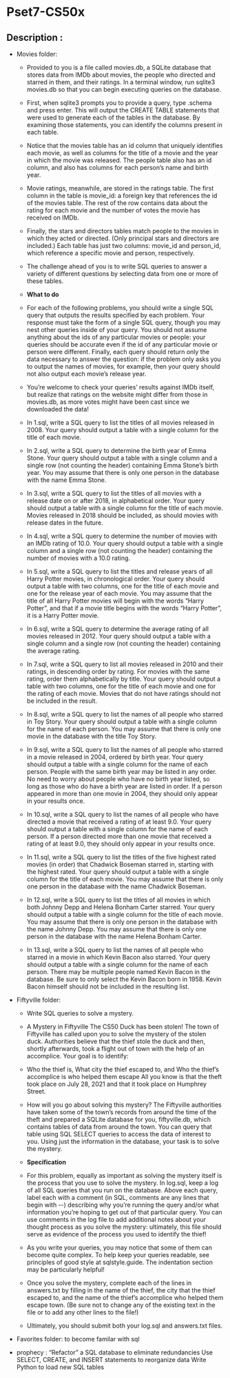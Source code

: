 # Pset7-CS50x

## Description :

- Movies folder:
    - Provided to you is a file called movies.db, a SQLite database that stores data from IMDb about movies, the people who directed and starred in them, and their ratings. In a terminal window, run sqlite3 movies.db so that you can begin executing queries on the database.

    - First, when sqlite3 prompts you to provide a query, type .schema and press enter. This will output the CREATE TABLE statements that were used to generate each of the tables in the database. By examining those statements, you can identify the columns present in each table.

    - Notice that the movies table has an id column that uniquely identifies each movie, as well as columns for the title of a movie and the year in which the movie was released. The people table also has an id column, and also has columns for each person’s name and birth year.

    - Movie ratings, meanwhile, are stored in the ratings table. The first column in the table is movie_id: a foreign key that references the id of the movies table. The rest of the row contains data about the rating for each movie and the number of votes the movie has received on IMDb.

    - Finally, the stars and directors tables match people to the movies in which they acted or directed. (Only principal stars and directors are included.) Each table has just two columns: movie_id and person_id, which reference a specific movie and person, respectively.

    - The challenge ahead of you is to write SQL queries to answer a variety of different questions by selecting data from one or more of these tables.


    - **What to do**
    - For each of the following problems, you should write a single SQL query that outputs the results specified by each problem. Your response must take the form of a single SQL query, though you may nest other queries inside of your query. You should not assume anything about the ids of any particular movies or people: your queries should be accurate even if the id of any particular movie or person were different. Finally, each query should return only the data necessary to answer the question: if the problem only asks you to output the names of movies, for example, then your query should not also output each movie’s release year.

    - You’re welcome to check your queries’ results against IMDb itself, but realize that ratings on the website might differ from those in movies.db, as more votes might have been cast since we downloaded the data!

    - In 1.sql, write a SQL query to list the titles of all movies released in 2008.
    Your query should output a table with a single column for the title of each movie.
    - In 2.sql, write a SQL query to determine the birth year of Emma Stone.
    Your query should output a table with a single column and a single row (not counting the header) containing Emma Stone’s birth year.
    You may assume that there is only one person in the database with the name Emma Stone.
    - In 3.sql, write a SQL query to list the titles of all movies with a release date on or after 2018, in alphabetical order.
    Your query should output a table with a single column for the title of each movie.
    Movies released in 2018 should be included, as should movies with release dates in the future.
    - In 4.sql, write a SQL query to determine the number of movies with an IMDb rating of 10.0.
    Your query should output a table with a single column and a single row (not counting the header) containing the number of movies with a 10.0 rating.
    - In 5.sql, write a SQL query to list the titles and release years of all Harry Potter movies, in chronological order.
    Your query should output a table with two columns, one for the title of each movie and one for the release year of each movie.
    You may assume that the title of all Harry Potter movies will begin with the words “Harry Potter”, and that if a movie title begins with the words “Harry Potter”, it is a Harry Potter movie.
    - In 6.sql, write a SQL query to determine the average rating of all movies released in 2012.
    Your query should output a table with a single column and a single row (not counting the header) containing the average rating.
    - In 7.sql, write a SQL query to list all movies released in 2010 and their ratings, in descending order by rating. For movies with the same rating, order them alphabetically by title.
    Your query should output a table with two columns, one for the title of each movie and one for the rating of each movie.
    Movies that do not have ratings should not be included in the result.
    - In 8.sql, write a SQL query to list the names of all people who starred in Toy Story.
    Your query should output a table with a single column for the name of each person.
    You may assume that there is only one movie in the database with the title Toy Story.
    - In 9.sql, write a SQL query to list the names of all people who starred in a movie released in 2004, ordered by birth year.
    Your query should output a table with a single column for the name of each person.
    People with the same birth year may be listed in any order.
    No need to worry about people who have no birth year listed, so long as those who do have a birth year are listed in order.
    If a person appeared in more than one movie in 2004, they should only appear in your results once.
    - In 10.sql, write a SQL query to list the names of all people who have directed a movie that received a rating of at least 9.0.
    Your query should output a table with a single column for the name of each person.
    If a person directed more than one movie that received a rating of at least 9.0, they should only appear in your results once.
    - In 11.sql, write a SQL query to list the titles of the five highest rated movies (in order) that Chadwick Boseman starred in, starting with the highest rated.
    Your query should output a table with a single column for the title of each movie.
    You may assume that there is only one person in the database with the name Chadwick Boseman.
    - In 12.sql, write a SQL query to list the titles of all movies in which both Johnny Depp and Helena Bonham Carter starred.
    Your query should output a table with a single column for the title of each movie.
    You may assume that there is only one person in the database with the name Johnny Depp.
    You may assume that there is only one person in the database with the name Helena Bonham Carter.
    - In 13.sql, write a SQL query to list the names of all people who starred in a movie in which Kevin Bacon also starred.
    Your query should output a table with a single column for the name of each person.
    There may be multiple people named Kevin Bacon in the database. Be sure to only select the Kevin Bacon born in 1958.
    Kevin Bacon himself should not be included in the resulting list.


- Fiftyville folder:
    - Write SQL queries to solve a mystery.

    - A Mystery in Fiftyville
    The CS50 Duck has been stolen! The town of Fiftyville has called upon you to solve the mystery of the stolen duck. Authorities believe that the thief stole the duck and then, shortly afterwards, took a flight out of town with the help of an accomplice. Your goal is to identify:

    - Who the thief is,
    What city the thief escaped to, and
    Who the thief’s accomplice is who helped them escape
    All you know is that the theft took place on July 28, 2021 and that it took place on Humphrey Street.

    - How will you go about solving this mystery? The Fiftyville authorities have taken some of the town’s records from around the time of the theft and prepared a SQLite database for you, fiftyville.db, which contains tables of data from around the town. You can query that table using SQL SELECT queries to access the data of interest to you. Using just the information in the database, your task is to solve the mystery.

    - **Specification**
    - For this problem, equally as important as solving the mystery itself is the process that you use to solve the mystery. In log.sql, keep a log of all SQL queries that you run on the database. Above each query, label each with a comment (in SQL, comments are any lines that begin with --) describing why you’re running the query and/or what information you’re hoping to get out of that particular query. You can use comments in the log file to add additional notes about your thought process as you solve the mystery: ultimately, this file should serve as evidence of the process you used to identify the thief!

    - As you write your queries, you may notice that some of them can become quite complex. To help keep your queries readable, see principles of good style at sqlstyle.guide. The indentation section may be particularly helpful!

    - Once you solve the mystery, complete each of the lines in answers.txt by filling in the name of the thief, the city that the thief escaped to, and the name of the thief’s accomplice who helped them escape town. (Be sure not to change any of the existing text in the file or to add any other lines to the file!)

    - Ultimately, you should submit both your log.sql and answers.txt files.


- Favorites folder:
to become familar with sql

- prophecy : 
“Refactor” a SQL database to eliminate redundancies
Use SELECT, CREATE, and INSERT statements to reorganize data
Write Python to load new SQL tables
